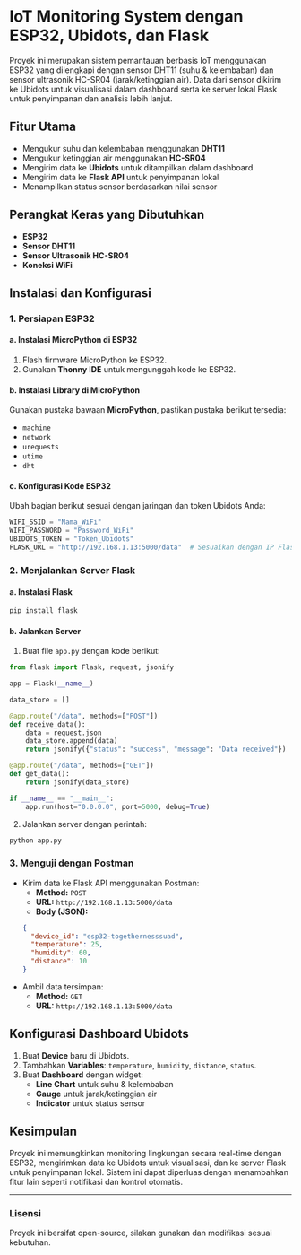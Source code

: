 # IoT Monitoring System dengan ESP32, Ubidots, dan Flask

Proyek ini merupakan sistem pemantauan berbasis IoT menggunakan ESP32 yang dilengkapi dengan sensor DHT11 (suhu & kelembaban) dan sensor ultrasonik HC-SR04 (jarak/ketinggian air). Data dari sensor dikirim ke Ubidots untuk visualisasi dalam dashboard serta ke server lokal Flask untuk penyimpanan dan analisis lebih lanjut.

## Fitur Utama
- Mengukur suhu dan kelembaban menggunakan **DHT11**
- Mengukur ketinggian air menggunakan **HC-SR04**
- Mengirim data ke **Ubidots** untuk ditampilkan dalam dashboard
- Mengirim data ke **Flask API** untuk penyimpanan lokal
- Menampilkan status sensor berdasarkan nilai sensor

## Perangkat Keras yang Dibutuhkan
- **ESP32**
- **Sensor DHT11**
- **Sensor Ultrasonik HC-SR04**
- **Koneksi WiFi**

## Instalasi dan Konfigurasi

### 1. Persiapan ESP32
#### a. Instalasi MicroPython di ESP32
1. Flash firmware MicroPython ke ESP32.
2. Gunakan **Thonny IDE** untuk mengunggah kode ke ESP32.

#### b. Instalasi Library di MicroPython
Gunakan pustaka bawaan **MicroPython**, pastikan pustaka berikut tersedia:
- `machine`
- `network`
- `urequests`
- `utime`
- `dht`

#### c. Konfigurasi Kode ESP32
Ubah bagian berikut sesuai dengan jaringan dan token Ubidots Anda:
```python
WIFI_SSID = "Nama_WiFi"
WIFI_PASSWORD = "Password_WiFi"
UBIDOTS_TOKEN = "Token_Ubidots"
FLASK_URL = "http://192.168.1.13:5000/data"  # Sesuaikan dengan IP Flask Anda
```

### 2. Menjalankan Server Flask
#### a. Instalasi Flask
```bash
pip install flask
```
#### b. Jalankan Server
1. Buat file `app.py` dengan kode berikut:
```python
from flask import Flask, request, jsonify

app = Flask(__name__)

data_store = []

@app.route("/data", methods=["POST"])
def receive_data():
    data = request.json
    data_store.append(data)
    return jsonify({"status": "success", "message": "Data received"})

@app.route("/data", methods=["GET"])
def get_data():
    return jsonify(data_store)

if __name__ == "__main__":
    app.run(host="0.0.0.0", port=5000, debug=True)
```
2. Jalankan server dengan perintah:
```bash
python app.py
```

### 3. Menguji dengan Postman
- Kirim data ke Flask API menggunakan Postman:
  - **Method:** `POST`
  - **URL:** `http://192.168.1.13:5000/data`
  - **Body (JSON):**
  ```json
  {
    "device_id": "esp32-togethernesssuad",
    "temperature": 25,
    "humidity": 60,
    "distance": 10
  }
  ```
- Ambil data tersimpan:
  - **Method:** `GET`
  - **URL:** `http://192.168.1.13:5000/data`

## Konfigurasi Dashboard Ubidots
1. Buat **Device** baru di Ubidots.
2. Tambahkan **Variables**: `temperature`, `humidity`, `distance`, `status`.
3. Buat **Dashboard** dengan widget:
   - **Line Chart** untuk suhu & kelembaban
   - **Gauge** untuk jarak/ketinggian air
   - **Indicator** untuk status sensor

## Kesimpulan
Proyek ini memungkinkan monitoring lingkungan secara real-time dengan ESP32, mengirimkan data ke Ubidots untuk visualisasi, dan ke server Flask untuk penyimpanan lokal. Sistem ini dapat diperluas dengan menambahkan fitur lain seperti notifikasi dan kontrol otomatis.

---
### Lisensi
Proyek ini bersifat open-source, silakan gunakan dan modifikasi sesuai kebutuhan.

